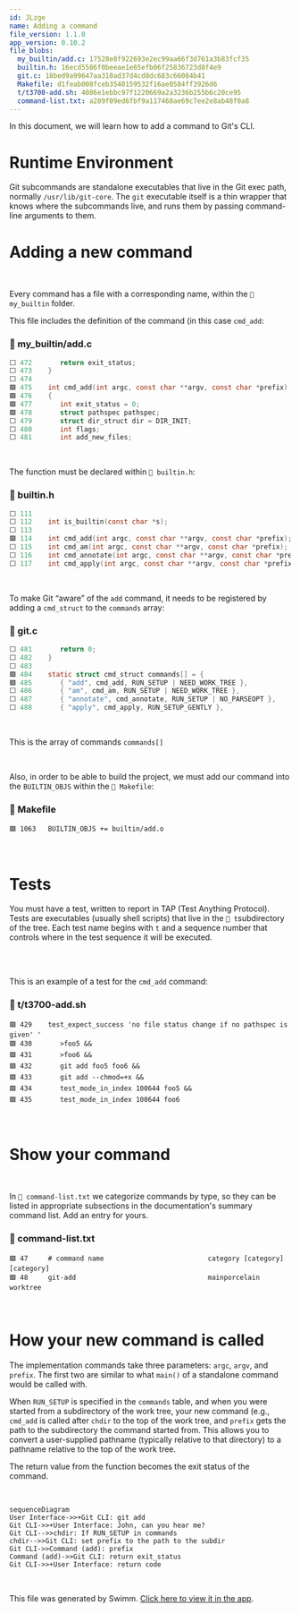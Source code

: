 ```yaml
---
id: JLzge
name: Adding a command
file_version: 1.1.0
app_version: 0.10.2
file_blobs:
  my_builtin/add.c: 17528e8f922693e2ec99aa66f3d761a3b83fcf35
  builtin.h: 16ecd5586f0beeae1e65efb06f25836723d8f4e9
  git.c: 18bed9a99647aa310ad37d4cd8dc683c66084b41
  Makefile: d1feab008fceb3540159532f16ae0584ff3926d6
  t/t3700-add.sh: 4086e1ebbc97f1220669a2a3236b255b6c20ce95
  command-list.txt: a289f09ed6fbf9a117468ae69c7ee2e8ab48f0a8
---
```


In this document, we will learn how to add a command to Git's CLI.

# Runtime Environment

Git subcommands are standalone executables that live in the Git exec path, normally `/usr/lib/git-core`. The `git` executable itself is a thin wrapper that knows where the subcommands live, and runs them by passing command-line arguments to them.

# Adding a new command

<br/>

Every command has a file with a corresponding name, within the `📄 my_builtin` folder.

This file includes the definition of the command (in this case `cmd_add`<swm-token data-swm-token=":my_builtin/add.c:475:2:2:`int cmd_add(int argc, const char **argv, const char *prefix)`"/>:
<!-- NOTE-swimm-snippet: the lines below link your snippet to Swimm -->
### 📄 my_builtin/add.c
```c
⬜ 472    	return exit_status;
⬜ 473    }
⬜ 474    
🟩 475    int cmd_add(int argc, const char **argv, const char *prefix)
🟩 476    {
🟩 477    	int exit_status = 0;
🟩 478    	struct pathspec pathspec;
⬜ 479    	struct dir_struct dir = DIR_INIT;
⬜ 480    	int flags;
⬜ 481    	int add_new_files;
```

<br/>

The function must be declared within `📄 builtin.h`:
<!-- NOTE-swimm-snippet: the lines below link your snippet to Swimm -->
### 📄 builtin.h
```c
⬜ 111    
⬜ 112    int is_builtin(const char *s);
⬜ 113    
🟩 114    int cmd_add(int argc, const char **argv, const char *prefix);
⬜ 115    int cmd_am(int argc, const char **argv, const char *prefix);
⬜ 116    int cmd_annotate(int argc, const char **argv, const char *prefix);
⬜ 117    int cmd_apply(int argc, const char **argv, const char *prefix);
```

<br/>

To make Git “aware” of the `add`<swm-token data-swm-token=":git.c:485:4:4:`	{ &quot;add&quot;, cmd_add, RUN_SETUP | NEED_WORK_TREE },`"/> command, it needs to be registered by adding a `cmd_struct`<swm-token data-swm-token=":git.c:484:4:4:`static struct cmd_struct commands[] = {`"/> to the `commands`<swm-token data-swm-token=":git.c:484:6:6:`static struct cmd_struct commands[] = {`"/> array:
<!-- NOTE-swimm-snippet: the lines below link your snippet to Swimm -->
### 📄 git.c
```c
⬜ 481    	return 0;
⬜ 482    }
⬜ 483    
🟩 484    static struct cmd_struct commands[] = {
🟩 485    	{ "add", cmd_add, RUN_SETUP | NEED_WORK_TREE },
⬜ 486    	{ "am", cmd_am, RUN_SETUP | NEED_WORK_TREE },
⬜ 487    	{ "annotate", cmd_annotate, RUN_SETUP | NO_PARSEOPT },
⬜ 488    	{ "apply", cmd_apply, RUN_SETUP_GENTLY },
```

<br/>

This is the array of commands `commands[]`<swm-token data-swm-token=":git.c:484:6:8:`static struct cmd_struct commands[] = {`"/>

<br/>

Also, in order to be able to build the project, we must add our command into the `BUILTIN_OBJS`<swm-token data-swm-token=":Makefile:1063:0:0:`BUILTIN_OBJS += builtin/add.o`"/> within the `📄 Makefile`:
<!-- NOTE-swimm-snippet: the lines below link your snippet to Swimm -->
### 📄 Makefile
```
🟩 1063   BUILTIN_OBJS += builtin/add.o
```

<br/>

# Tests

You must have a test, written to report in TAP (Test Anything Protocol). Tests are executables (usually shell scripts) that live in the `📄 t`subdirectory of the tree. Each test name begins with `t` and a sequence number that controls where in the test sequence it will be executed.

<br/>

<br/>

This is an example of a test for the `cmd_add`<swm-token data-swm-token=":builtin.h:114:2:2:`int cmd_add(int argc, const char **argv, const char *prefix);`"/> command:
<!-- NOTE-swimm-snippet: the lines below link your snippet to Swimm -->
### 📄 t/t3700-add.sh
```shell
🟩 429    test_expect_success 'no file status change if no pathspec is given' '
🟩 430    	>foo5 &&
🟩 431    	>foo6 &&
🟩 432    	git add foo5 foo6 &&
🟩 433    	git add --chmod=+x &&
🟩 434    	test_mode_in_index 100644 foo5 &&
🟩 435    	test_mode_in_index 100644 foo6
```

<br/>

# Show your command

<br/>

In `📄 command-list.txt` we categorize commands by type, so they can be listed in appropriate subsections in the documentation's summary command list. Add an entry for yours.
<!-- NOTE-swimm-snippet: the lines below link your snippet to Swimm -->
### 📄 command-list.txt
```text
🟩 47     # command name                          category [category] [category]
🟩 48     git-add                                 mainporcelain           worktree
```

<br/>

# How your new command is called

The implementation commands take three parameters: `argc`<swm-token data-swm-token=":my_builtin/add.c:475:6:6:`int cmd_add(int argc, const char **argv, const char *prefix)`"/>, `argv`<swm-token data-swm-token=":builtin.h:114:14:14:`int cmd_add(int argc, const char **argv, const char *prefix);`"/>, and `prefix`<swm-token data-swm-token=":builtin.h:114:22:22:`int cmd_add(int argc, const char **argv, const char *prefix);`"/>. The first two are similar to what `main()` of a standalone command would be called with.

When `RUN_SETUP`<swm-token data-swm-token=":git.c:485:11:11:`	{ &quot;add&quot;, cmd_add, RUN_SETUP | NEED_WORK_TREE },`"/> is specified in the `commands`<swm-token data-swm-token=":git.c:484:6:6:`static struct cmd_struct commands[] = {`"/> table, and when you were started from a subdirectory of the work tree, your new command (e.g., `cmd_add`<swm-token data-swm-token=":builtin.h:114:2:2:`int cmd_add(int argc, const char **argv, const char *prefix);`"/> is called after `chdir` to the top of the work tree, and `prefix`<swm-token data-swm-token=":my_builtin/add.c:475:22:22:`int cmd_add(int argc, const char **argv, const char *prefix)`"/> gets the path to the subdirectory the command started from. This allows you to convert a user-supplied pathname (typically relative to that directory) to a pathname relative to the top of the work tree.

The return value from the function becomes the exit status of the command.

<br/>

<!--MERMAID {width:100}-->
```mermaid
sequenceDiagram
User Interface->>+Git CLI: git add
Git CLI->>+User Interface: John, can you hear me?
Git CLI-->>chdir: If RUN_SETUP in commands
chdir-->>Git CLI: set prefix to the path to the subdir
Git CLI->>Command (add): prefix
Command (add)->>Git CLI: return exit_status
Git CLI->>+User Interface: return code
```
<!--MCONTENT {content: sequenceDiagram<br/>
User Interface->>+Git CLI: git `add`<swm-token data-swm-token=":git.c:485:4:4:`	{ &quot;add&quot;, cmd_add, RUN_SETUP | NEED_WORK_TREE },`"/><br/>
Git CLI->>+User Interface: John, can you hear me?<br/>
Git CLI\-\-\>>chdir: If `RUN_SETUP`<swm-token data-swm-token=":git.c:485:11:11:`	{ &quot;add&quot;, cmd_add, RUN_SETUP | NEED_WORK_TREE },`"/> in `commands`<swm-token data-swm-token=":git.c:484:6:6:`static struct cmd_struct commands[] = {`"/><br/>
chdir\-\-\>>Git CLI: set `prefix`<swm-token data-swm-token=":builtin.h:114:22:22:`int cmd_add(int argc, const char **argv, const char *prefix);`"/> to the path to the subdir<br/>
Git CLI->>Command (add): `prefix`<swm-token data-swm-token=":builtin.h:114:22:22:`int cmd_add(int argc, const char **argv, const char *prefix);`"/><br/>
Command (add)->>Git CLI: return `exit_status`<swm-token data-swm-token=":my_builtin/add.c:472:3:3:`	return exit_status;`"/><br/>
Git CLI->>+User Interface: return code} --->

<br/>

This file was generated by Swimm. [Click here to view it in the app](https://swimm-web-app.web.app/repos/Z2l0aHViJTNBJTNBZ2l0LXNyYy1wbGF5Z3JvdW5kJTNBJTNBT21lclJvc2VuYmF1bQ==/docs/JLzge).